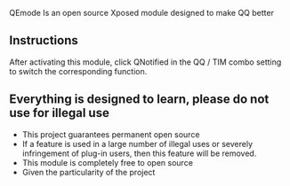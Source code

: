 QEmode Is an open source Xposed module designed to make QQ better

## Instructions

After activating this module, click QNotified in the QQ / TIM combo setting to switch the corresponding function.

## Everything is designed to learn, please do not use for illegal use

- This project guarantees permanent open source
- If a feature is used in a large number of illegal uses or severely infringement of plug-in users, then this feature will be removed.
- This module is completely free to open source
- Given the particularity of the project
